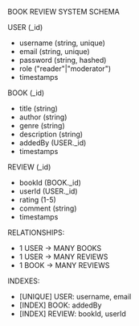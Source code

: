 BOOK REVIEW SYSTEM SCHEMA

USER (\_id)

- username (string, unique)
- email (string, unique)
- password (string, hashed)
- role ("reader"|"moderator")
- timestamps

BOOK (\_id)

- title (string)
- author (string)
- genre (string)
- description (string)
- addedBy (USER.\_id)
- timestamps

REVIEW (\_id)

- bookId (BOOK.\_id)
- userId (USER.\_id)
- rating (1-5)
- comment (string)
- timestamps

RELATIONSHIPS:

- 1 USER → MANY BOOKS
- 1 USER → MANY REVIEWS
- 1 BOOK → MANY REVIEWS

INDEXES:

- [UNIQUE] USER: username, email
- [INDEX] BOOK: addedBy
- [INDEX] REVIEW: bookId, userId
